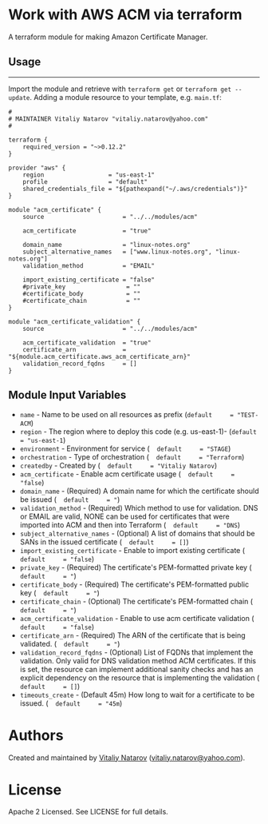 # Work with AWS ACM via terraform

A terraform module for making Amazon Certificate Manager.

## Usage
----------------------

Import the module and retrieve with ```terraform get``` or ```terraform get --update```. Adding a module resource to your template, e.g. `main.tf`:

```
#
# MAINTAINER Vitaliy Natarov "vitaliy.natarov@yahoo.com"
#

terraform {
    required_version = "~>0.12.2"
}

provider "aws" {
    region                  = "us-east-1"
    profile                 = "default"
    shared_credentials_file = "${pathexpand("~/.aws/credentials")}"
}

module "acm_certificate" {
    source                      = "../../modules/acm"
                        
    acm_certificate             = "true"

    domain_name                 = "linux-notes.org"
    subject_alternative_names   = ["www.linux-notes.org", "linux-notes.org"]
    validation_method           = "EMAIL"

    import_existing_certificate = "false"
    #private_key                 = ""
    #certificate_body            = ""
    #certificate_chain           = ""
}

module "acm_certificate_validation" {
    source                      = "../../modules/acm"
    
    acm_certificate_validation  = "true"
    certificate_arn             = "${module.acm_certificate.aws_acm_certificate_arn}"
    validation_record_fqdns     = []
}

```

Module Input Variables
----------------------

- `name` - Name to be used on all resources as prefix  (`default     = "TEST-ACM`)
- `region` - The region where to deploy this code (e.g. us-east-1)-  (`default     = "us-east-1`)
- `environment` - Environment for service (`  default     = "STAGE`)
- `orchestration` - Type of orchestration  (`  default     = "Terraform`)
- `createdby` -  Created by  (`  default     = "Vitaliy Natarov`)
- `acm_certificate` - Enable acm certificate usage  (`  default     = "false`)
- `domain_name` - (Required) A domain name for which the certificate should be issued  (`  default     = "`)
- `validation_method` - (Required) Which method to use for validation. DNS or EMAIL are valid, NONE can be used for certificates that were imported into ACM and then into Terraform (`  default     = "DNS`)
- `subject_alternative_names` - (Optional) A list of domains that should be SANs in the issued certificate (`  default     = []`)
- `import_existing_certificate` - Enable to import existing certificate (`  default     = "false`)
- `private_key` - (Required) The certificate's PEM-formatted private key (`  default     = "`)
- `certificate_body` - (Required) The certificate's PEM-formatted public key (`  default     = "`)
- `certificate_chain` - (Optional) The certificate's PEM-formatted chain (`  default     = "`)
- `acm_certificate_validation` - Enable to use acm certificate validation  (`  default     = "false`)
- `certificate_arn` - (Required) The ARN of the certificate that is being validated.  (`  default     = "`)
- `validation_record_fqdns` - (Optional) List of FQDNs that implement the validation. Only valid for DNS validation method ACM certificates. If this is set, the resource can implement additional sanity checks and has an explicit dependency on the resource that is implementing the validation (`  default     = []`)
- `timeouts_create` - (Default 45m) How long to wait for a certificate to be issued.  (`  default     = "45m`)

Authors
=======

Created and maintained by [Vitaliy Natarov](https://github.com/SebastianUA)
(vitaliy.natarov@yahoo.com).

License
=======

Apache 2 Licensed. See LICENSE for full details.
